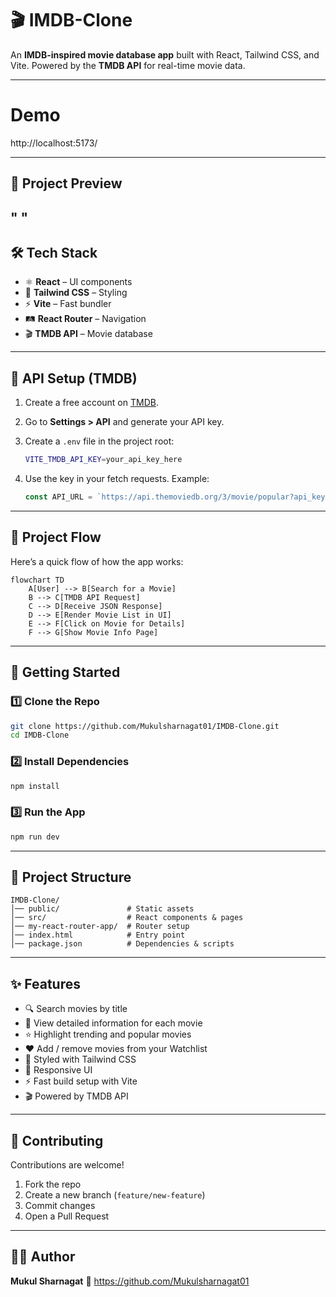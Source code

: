 # 🎬 IMDB-Clone

An **IMDB-inspired movie database app** built with React, Tailwind CSS, and Vite.
Powered by the **TMDB API** for real-time movie data.

---

# Demo

http://localhost:5173/

---

## 📸 Project Preview

"
            "
---

## 🛠️ Tech Stack

* ⚛️ **React** – UI components
* 🎨 **Tailwind CSS** – Styling
* ⚡ **Vite** – Fast bundler
* 🛤️ **React Router** – Navigation
* 🎬 **TMDB API** – Movie database

---

## 🔑 API Setup (TMDB)

1. Create a free account on [TMDB](https://www.themoviedb.org/).
2. Go to **Settings > API** and generate your API key.
3. Create a `.env` file in the project root:

   ```bash
   VITE_TMDB_API_KEY=your_api_key_here
   ```
4. Use the key in your fetch requests. Example:

   ```js
   const API_URL = `https://api.themoviedb.org/3/movie/popular?api_key=${import.meta.env.VITE_TMDB_API_KEY}`;
   ```

---

## 🔄 Project Flow

Here’s a quick flow of how the app works:

```mermaid
flowchart TD
    A[User] --> B[Search for a Movie]
    B --> C[TMDB API Request]
    C --> D[Receive JSON Response]
    D --> E[Render Movie List in UI]
    E --> F[Click on Movie for Details]
    F --> G[Show Movie Info Page]
```

---

## 🚀 Getting Started

### 1️⃣ Clone the Repo

```bash
git clone https://github.com/Mukulsharnagat01/IMDB-Clone.git
cd IMDB-Clone
```

### 2️⃣ Install Dependencies

```bash
npm install
```

### 3️⃣ Run the App

```bash
npm run dev
```

---

## 📂 Project Structure

```
IMDB-Clone/
│── public/               # Static assets
│── src/                  # React components & pages
│── my-react-router-app/  # Router setup
│── index.html            # Entry point
│── package.json          # Dependencies & scripts
```

---

## ✨ Features

* 🔍 Search movies by title
* 📖 View detailed information for each movie
* ⭐ Highlight trending and popular movies
* ❤️ Add / remove movies from your Watchlist
* 🎨 Styled with Tailwind CSS
* 📱 Responsive UI
* ⚡ Fast build setup with Vite
* 🎬 Powered by TMDB API

---

## 🤝 Contributing

Contributions are welcome!

1. Fork the repo
2. Create a new branch (`feature/new-feature`)
3. Commit changes
4. Open a Pull Request

---

## 👨‍💻 Author

**Mukul Sharnagat**
🔗 https://github.com/Mukulsharnagat01
